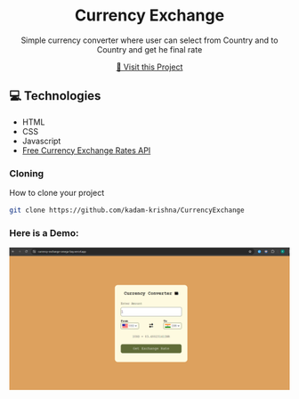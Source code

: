                      
<h1 align="center" style="font-weight: bold;">Currency Exchange </h1>


<p align="center">Simple currency converter where user can select from Country and to Country and get he final rate</p>


<p align="center">
<a href="https://currency-exchange-omega-bay.vercel.app/">📱 Visit this Project</a>
</p>
 
<h2 id="technologies">💻 Technologies</h2>

- HTML
- CSS
- Javascript
- <a href="https://github.com/fawazahmed0/exchange-api">Free Currency Exchange Rates API</a>
 
<h3>Cloning</h3>

How to clone your project

```bash
git clone https://github.com/kadam-krishna/CurrencyExchange
```

<h3>Here is a Demo:</h3>
<img src="https://github.com/kadam-krishna/CurrencyExchange/blob/main/CurrExc_SS.png"></img>
